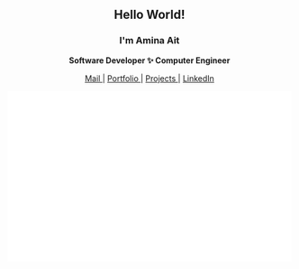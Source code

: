 

<div align="center">
  <h2> Hello World! </h2>
   <h3> I'm Amina Ait </h3>
   <p> <b> Software Developer ✨ Computer Engineer</b> </p>

   <a href="mailto:aminait@outlook.com" target="_blank">Mail </a> | <a href="https://amina-ait-portfolio.vercel.app" target="_blank">Portfolio </a> | <a href="https://amina-ait-portfolio.vercel.app/projects" target="_blank">Projects </a> | <a href="https://www.linkedin.com/in/amina-ait/" target="_blank">LinkedIn </a> 

   ![Metrics](github-metrics.svg)

</div>
